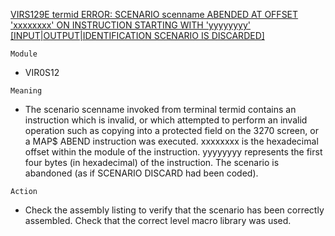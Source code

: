 [VIRS129E termid ERROR: SCENARIO scenname ABENDED AT OFFSET 'xxxxxxxx' ON INSTRUCTION STARTING WITH 'yyyyyyyy' [INPUT|OUTPUT|IDENTIFICATION SCENARIO IS DISCARDED]](https://virtel.readthedocs.io/en/latest/manuals/virtel/Virtel459MG/messages.html?highlight=VIRS129E#VIRS129E)

`Module`
- VIR0S12

`Meaning`
- The scenario scenname invoked from terminal termid contains an instruction which is invalid, or which attempted to perform an invalid operation such as copying into a protected field on the 3270 screen, or a MAP$ ABEND instruction was executed. xxxxxxxx is the hexadecimal offset within the module of the instruction. yyyyyyyy represents the first four bytes (in hexadecimal) of the instruction. The scenario is abandoned (as if SCENARIO DISCARD had been coded).

`Action`
- Check the assembly listing to verify that the scenario has been correctly assembled. Check that the correct level macro library was used.
